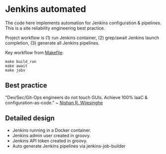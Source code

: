 # Jenkins automated

The code here implements automation for Jenkins configuration & pipelines. This is a site reliability engineering best practice.

Project workflow is (1) run Jenkins container, (2) grep/await Jenkins launch completion, (3) generate all Jenkins pipelines. 

Key workflow from [Makefile](Makefile):

```
make build_run
make await
make jobs
```

## Best practice

 "Dev/Sec/Git-Ops engineers do not touch GUIs. Achieve 100% IaaC & configuration-as-code." 
 ~ [Nishan R. Wijesinghe](https://www.linkedin.com/in/nishanwijesinghe/)

## Detailed design

- Jenkins running in a Docker container. 
- Jenkins admin user created in groovy. 
- Jenkins API token created in groovy.
- Auto generate Jenkins pipelines via jenkins-job-builder




